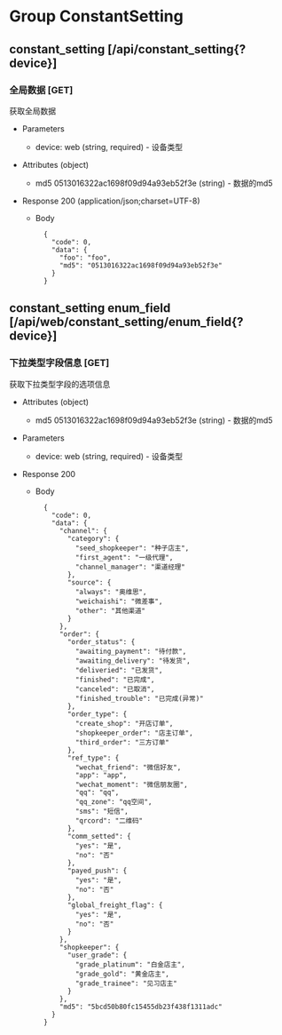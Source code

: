 # Group ConstantSetting

## constant_setting [/api/constant_setting{?device}]

### 全局数据 [GET]
获取全局数据

+ Parameters
    + device: web (string, required) - 设备类型

+ Attributes (object)
    + md5 0513016322ac1698f09d94a93eb52f3e (string) - 数据的md5

+ Response 200 (application/json;charset=UTF-8)

    + Body

            {
              "code": 0,
              "data": {
                "foo": "foo",
                "md5": "0513016322ac1698f09d94a93eb52f3e"
              }
            }

## constant_setting enum_field [/api/web/constant_setting/enum_field{?device}]
### 下拉类型字段信息 [GET]
获取下拉类型字段的选项信息

+ Attributes (object)
    + md5 0513016322ac1698f09d94a93eb52f3e (string) - 数据的md5

+ Parameters
    + device: web (string, required) - 设备类型

+ Response 200
    + Body

            {
              "code": 0,
              "data": {
                "channel": {
                  "category": {
                    "seed_shopkeeper": "种子店主",
                    "first_agent": "一级代理",
                    "channel_manager": "渠道经理"
                  },
                  "source": {
                    "always": "奥维思",
                    "weichaishi": "微差事",
                    "other": "其他渠道"
                  }
                },
                "order": {
                  "order_status": {
                    "awaiting_payment": "待付款",
                    "awaiting_delivery": "待发货",
                    "deliveried": "已发货",
                    "finished": "已完成",
                    "canceled": "已取消",
                    "finished_trouble": "已完成(异常)"
                  },
                  "order_type": {
                    "create_shop": "开店订单",
                    "shopkeeper_order": "店主订单",
                    "third_order": "三方订单"
                  },
                  "ref_type": {
                    "wechat_friend": "微信好友",
                    "app": "app",
                    "wechat_moment": "微信朋友圈",
                    "qq": "qq",
                    "qq_zone": "qq空间",
                    "sms": "短信",
                    "qrcord": "二维码"
                  },
                  "comm_setted": {
                    "yes": "是",
                    "no": "否"
                  },
                  "payed_push": {
                    "yes": "是",
                    "no": "否"
                  },
                  "global_freight_flag": {
                    "yes": "是",
                    "no": "否"
                  }
                },
                "shopkeeper": {
                  "user_grade": {
                    "grade_platinum": "白金店主",
                    "grade_gold": "黄金店主",
                    "grade_trainee": "见习店主"
                  }
                },
                "md5": "5bcd50b80fc15455db23f438f1311adc"
              }
            }
